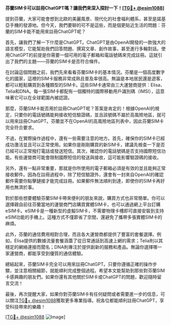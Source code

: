 **芬蘭SIM卡可以註冊ChatGPT嗎？讓我們來深入探討一下！[[TG💪+ @esim1088](https://t.me/s/esim1088)]**

提到芬蘭，大家可能會想到北歐的美麗風景、現代化的社會福利體系，甚至是諾基亞手機的發源地。但今天，我們要聊的可不是這些，而是個更貼近生活的問題：芬蘭的SIM卡能不能用來註冊ChatGPT呢？

首先，讓我們了解一下什麼是ChatGPT。ChatGPT是由OpenAI開發的一款強大的語言模型，它能幫助我們回答問題、撰寫文章、創作故事，甚至進行多輪對話。使用ChatGPT的前提是你需要一個可用的電子郵箱和電話號碼來完成註冊。這就引出了我們的主題——芬蘭的SIM卡是否符合條件。

在討論這個問題之前，我們先來看看芬蘭SIM卡的基本情況。芬蘭是一個高度數字化的國家，這裡的SIM卡服務非常成熟且普及率很高。無論是本地居民還是遊客，都可以輕鬆購買到各種類型的SIM卡。這些SIM卡通常由三大運營商提供：Elisa、Telia和DNA。每一張SIM卡都配有一個獨特的國際移動用戶識別碼（IMSI），這意味著它可以在全球範圍內被認證。

那麼，芬蘭SIM卡能否用於註冊ChatGPT呢？答案是肯定的！根據OpenAI的規定，只要你的電話號碼能夠接收短信驗證碼，並且該號碼不屬於高風險地區，就可以用來註冊ChatGPT。芬蘭並不在OpenAI的高風險地區列表中，因此芬蘭SIM卡完全符合要求。

不過，在實際操作過程中，還有一些需要注意的地方。首先，確保你的SIM卡已經成功激活並且可以正常使用。如果你是剛剛購買的新SIM卡，建議先檢查一下是否已經可以正常撥打電話或發送短信。其次，確認你的電話號碼是否支持國際短信功能。有些運營商可能會限制國際短信的發送與接收，這可能影響驗證碼的接收。

另外，還有一點非常重要，那就是你所使用的電子郵箱必須是有效的並且能夠正常接收郵件。因為在註冊過程中，除了短信驗證外，還會有一封來自OpenAI的確認郵件需要你點擊鏈接才能完成註冊。如果郵件無法順利到達，即使你的SIM卡再好用也無濟於事。

對於那些想要體驗芬蘭SIM卡帶來便利的朋友來說，購買方式也非常簡單。你可以選擇親自前往芬蘭當地的運營商門店購買實體SIM卡，也可以通過網上平台訂購eSIM卡。eSIM卡是一種新型的虛擬SIM卡，不需要物理卡槽即可直接安裝到支持eSIM功能的手機上。這種方式不僅節省了空間，還避免了攜帶多張實體SIM卡的麻煩。

此外，芬蘭的通信費用相對合理，而且各大運營商都提供了豐富的套餐選擇。例如，Elisa提供的數據流量套餐涵蓋了從日常通話到高速上網的需求；Telia則以其穩定的網絡連接而聞名；DNA則專注於提供創新的服務和產品。無論你選擇哪一家運營商，都能享受到優質的通信體驗。

總結起來，芬蘭SIM卡完全可以用來註冊ChatGPT。只要你遵循正確的操作步驟，並注意相關細節，就能順利完成整個過程。希望本文能幫助到那些對芬蘭SIM卡感興趣的朋友們。如果你還有其他關於SIM卡或ChatGPT的問題，歡迎隨時留言交流！

最後，再次提醒大家，如果你對芬蘭SIM卡有任何疑問或者需要進一步的信息，可以關注[TG💪+ @esim1088](https://t.me/s/esim1088)獲取更多專業指導。祝各位都能順利註冊ChatGPT，享受科技帶來的樂趣！

[[TG💪+ @esim1088](https://t.me/s/esim1088) ![Image](https://i.postimg.cc/4NQfJmqS/Snipaste-2025-05-13-00-14-12.png)]